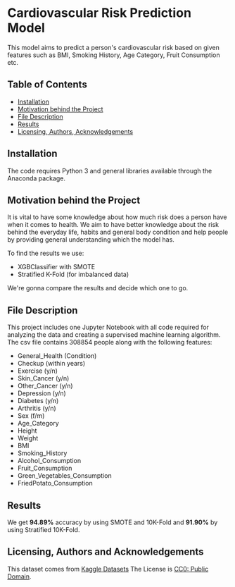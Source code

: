 # Cardiovascular Risk Prediction Model

This model aims to predict a person's cardiovascular risk based on given features such as BMI, Smoking History, Age Category, Fruit Consumption etc.

## Table of Contents

- [Installation](#a-id-installation-installation)
- [Motivation behind the Project](#motivation-behind-the-project)
- [File Description](#file-description)
- [Results](#results)
- [Licensing, Authors, Acknowledgements](#licensing-authors-and-acknowledgements)

## Installation

The code requires Python 3 and general libraries available through the Anaconda package.

## Motivation behind the Project

It is vital to have some knowledge about how much risk does a person have when it comes to health.
We aim to have better knowledge about the risk behind the everyday life, habits and general body condition and 
help people by providing general understanding which the model has.

To find the results we use:

- XGBClassifier with SMOTE
- Stratified K-Fold (for imbalanced data)

We're gonna compare the results and decide which one to go.

## File Description

This project includes one Jupyter Notebook with all code required for analyzing the data and creating a supervised 
machine learning algorithm. The csv file contains 308854 people along with the following features:

- General_Health (Condition)
- Checkup (within years)
- Exercise (y/n)
- Skin_Cancer (y/n)
- Other_Cancer (y/n)
- Depression (y/n)
- Diabetes (y/n)
- Arthritis (y/n)
- Sex (f/m)
- Age_Category
- Height
- Weight
- BMI
- Smoking_History
- Alcohol_Consumption
- Fruit_Consumption
- Green_Vegetables_Consumption
- FriedPotato_Consumption

## Results

We get **94.89%** accuracy by using SMOTE and 10K-Fold and **91.90%** by using Stratified 10K-Fold.

## Licensing, Authors and Acknowledgements

This dataset comes from [Kaggle Datasets](https://www.kaggle.com/datasets/alphiree/cardiovascular-diseases-risk-prediction-dataset) The License
is [CC0: Public Domain](https://creativecommons.org/publicdomain/zero/1.0/).